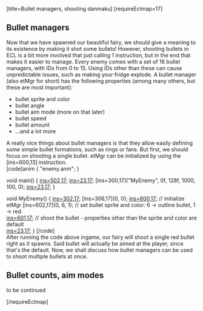 [title=Bullet managers, shooting danmaku]
[requireEclmap=17]

## Bullet managers
Now that we have spawned our beautiful fairy, we should give a meaning to its existence by making it shot some bullets! However, shooting bullets in ECL is a bit more involved that just calling 1 instruction, but in the end that makes it easier to manage. Every enemy comes with a set of 16 bullet managers, with IDs from 0 to 15. Using IDs other than these can cause unpredictable issues, such as making your fridge explode. A bullet manager (also etMgr for short) has the following properties (among many others, but these are most important):
- bullet sprite and color
- bullet angle
- bullet aim mode (more on that later)
- bullet speed
- bullet amount
- \.\.\.and a lot more

A really nice things about bullet managers is that they allow easily defining some simple bullet formations, such as rings or fans. But first, we should focus on shooting a single bullet. etMgr can be initialized by using the [ins=600,13] instruction.  
[code]anim {
    "enemy.anm";
}

void main() {
    [ins=502,17](32);
    [ins=23,17](60);
    [ins=300,17]("MyEnemy", 0f, 128f, 1000, 100, 0);
    [ins=23,17](10000);
}

void MyEnemy() {
    [ins=302,17](2);
    [ins=306,17](0, 0);
    [ins=600,17](0); // initialize etMgr
    [ins=602,17](0, 6, 1); // set bullet sprite and color: 6 -> outline bullet, 1 -> red  
    [ins=601,17](0); // shoot the bullet - properties other than the sprite and color are default  
    [ins=23,17](10000);
}
[/code]  
After running the code above ingame, our fairy will shoot a single red bullet right as it spawns. Said bullet will actually be aimed at the player, since that's the default. Now, we shall discuss how bullet managers can be used to shoot multiple bullets at once.
## Bullet counts, aim modes
to be continued

[/requireEclmap]
